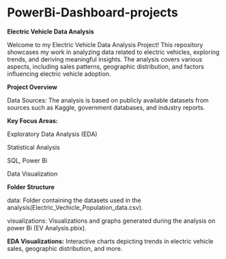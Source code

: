 # PowerBi-Dashboard-projects

**Electric Vehicle Data Analysis**

Welcome to my Electric Vehicle Data Analysis Project! This repository showcases my work in analyzing data related to electric vehicles, exploring trends, and deriving meaningful insights. The analysis covers various aspects, including sales patterns, geographic distribution, and factors influencing electric vehicle adoption.

**Project Overview**

Data Sources: The analysis is based on publicly available datasets from sources such as Kaggle, government databases, and industry reports.

**Key Focus Areas:**

Exploratory Data Analysis (EDA)

Statistical Analysis

SQL, Power Bi

Data Visualization

**Folder Structure**

data: Folder containing the datasets used in the analysis(Electric_Vechicle_Population_data.csv).

visualizations: Visualizations and graphs generated during the analysis on power Bi (EV Analysis.pbix).

**EDA Visualizations:** Interactive charts depicting trends in electric vehicle sales, geographic distribution, and more.
